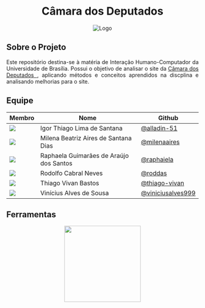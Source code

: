 <h1 align="center">
Câmara dos Deputados
</h1>

<p align= "center"

![Logo](https://s2.static.brasilescola.uol.com.br/be/2022/06/congresso-nacional.jpg)
<p/>

## Sobre o Projeto
<p align="justify">
Este repositório destina-se à matéria de Interação Humano-Computador da Universidade de Brasília. Possui o objetivo de analisar o site da <a href="https://www.camara.leg.br/">Câmara dos Deputados </a>, aplicando métodos e conceitos aprendidos na discplina e analisando melhorias para o site.
<p/>

## Equipe

|Membro|Nome|Github|
|------|------|---------|
|<img src= "https://avatars.githubusercontent.com/u/78519040?v=4"> | Igor Thiago Lima de Santana |[@alladin-51](https://github.com/Alladin-51)|
|<img src= "https://avatars.githubusercontent.com/u/97989639?v=4"> | Milena Beatriz Aires de Santana Dias |[@milenaaires](https://github.com/milenaaires)|
|<img src= "https://avatars.githubusercontent.com/u/64171633?v=4"> | Raphaela Guimarães de Araújo dos Santos |[@raphaiela](https://github.com/raphaiela)|
|<img src= "https://avatars.githubusercontent.com/u/9947506?v=4"> | Rodolfo Cabral Neves |[@roddas](https://github.com/roddas)|
|<img src= "https://avatars.githubusercontent.com/u/80918128?v=4"> | Thiago Vivan Bastos |[@thiago-vivan](https://github.com/thiago-vivan)|
|<img src= "https://avatars.githubusercontent.com/u/77307847?v=4"> | Vinícius Alves de Sousa |[@viniciusalves999](https://github.com/viniciusalves999)|

## Ferramentas

<p align="center"><a href="https://fga.unb.br" target="_blank"><img width="200"src="https://sbseg2017.redes.unb.br/wp-content/uploads/2017/04/logo_fug.png"></a></p>
</p>


